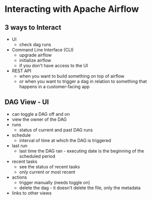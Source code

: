 # Interacting with Apache Airflow

## 3 ways to Interact

- UI
  - check dag runs
- Command Line Interface (CLI)
  - upgrade airflow
  - initialize airflow
  - if you don't have access to the UI
- REST API
  - when you want to build something on top of airflow
  - or when you want to trigger a dag in relation to something that happens in a customer-facing app

## DAG View - UI

- can toggle a DAG off and on
- view the owner of the DAG
- runs
  - status of current and past DAG runs
- schedule
  - interval of time at which the DAG is triggered
- last run
  - last time the DAG ran - executing date is the beginning of the scheduled period
- recent tasks
  - see the status of recent tasks
  - only current or most recent
- actions
  - trigger manually (needs toggle on)
  - delete the dag - it doesn't delete the file, only the metadata
- links to other views
